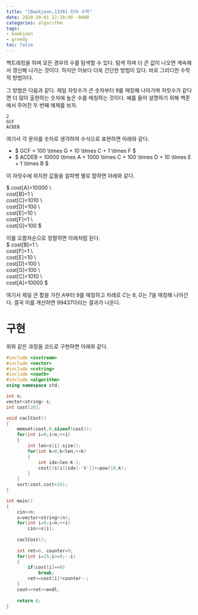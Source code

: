 ```yaml
---
title: "[Baekjoon,1339] 단어 수학"
date: 2020-10-01 22:10:00 -0400
categories: algorithm 
tags:
- baekjoon 
- greedy
toc: false
---
```


백트래킹을 하며 모든 경우의 수를 탐색할 수 있다. 탐색 하며 더 큰 값이 나오면 계속해서 갱신해 나가는 것이다. 
하지만 이보다 더욱 간단한 방법이 있다. 바로 그리디한 수학적 방법이다. 

그 방법은 다음과 같다. 
제일 자릿수가 큰 숫자부터 9를 매칭해 나아가며 자릿수가 같다면 더 많이 출현하는 숫자에 높은 수를 매칭하는 것이다. 
예를 들어 설명하기 위해 백준에서 주어진 두 번째 예제를 보자. 
```
2
GCF
ACDEB
```
여기서 각 문자를 숫자로 생각하여 수식으로 표현하면 아래와 같다.  
- $ GCF = 100 \times G + 10 \times C + 1 \times F $
- $ ACDEB = 10000 \times A + 1000 \times C + 100 \times D + 10 \times E + 1 \times B $  

이 자릿수에 위치한 값들을 알파벳 별로 합하면 아래와 같다. 

$ cost[A]=10000 \\  
cost[B]=1 \\  
cost[C]=1010 \\   
cost[D]=100 \\  
cost[E]=10 \\  
cost[F]=1 \\  
cost[G]=100 $ 

이를 오름차순으로 정렬하면 아래처럼 된다.  
$ 
cost[B]=1 \\  
cost[F]=1 \\  
cost[E]=10 \\  
cost[D]=100 \\  
cost[G]=100 \\  
cost[C]=1010 \\   
cost[A]=10000 $ 

여기서 제일 큰 합을 가진 $A$부터 9를 매칭하고 차례로 $C$는 8, $G$는 7을 매칭해 나아간다. 
결국 이를 계산하면 $99437$이라는 결과가 나온다. 

# 구현 
위와 같은 과정을 코드로 구현하면 아래와 같다. 
```cpp
#include <iostream>
#include <vector>
#include <cstring>
#include <cmath>
#include <algorithm>
using namespace std;

int n;
vector<string> s;
int cost[26];

void caclCost()
{
    memset(cost,0,sizeof(cost));
    for(int i=0;i<n;++i)
    {
        int len=s[i].size();
        for(int k=0;k<len;++k)
        {
            int idx=len-k-1;
            cost[(s[i][idx]-'A')]+=pow(10,k);
        }
    }
    sort(cost,cost+26);
}

int main()
{
    cin>>n;
    s=vector<string>(n);
    for(int i=0;i<n;++i)
        cin>>s[i];
    
    caclCost();
    
    int ret=0, counter=9;
    for(int i=25;i>=0;--i)
    {
        if(cost[i]==0)
            break;
        ret+=cost[i]*counter--;
    }
    cout<<ret<<endl;
    
    return 0;
}
```
